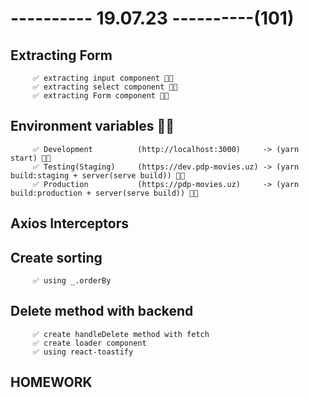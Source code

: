 # ---------- 19.07.23 ----------(101)

## Extracting Form

         ✅ extracting input component 👍🏻
         ✅ extracting select component 👍🏻
         ✅ extracting Form component 👍🏻

## Environment variables 👍🏻

         ✅ Development          (http://localhost:3000)     -> (yarn start) 👍🏻
         ✅ Testing(Staging)     (https://dev.pdp-movies.uz) -> (yarn build:staging + server(serve build)) 👍🏻
         ✅ Production           (https://pdp-movies.uz)     -> (yarn build:production + server(serve build)) 👍🏻

## Axios Interceptors

## Create sorting

         ✅ using _.orderBy

## Delete method with backend

         ✅ create handleDelete method with fetch
         ✅ create loader component
         ✅ using react-toastify

## HOMEWORK
